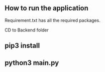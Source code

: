 ## How to run the application

Requirement.txt has all the required packages.

CD to Backend folder 

## pip3 install
## python3 main.py

